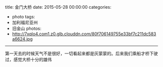 title: 金门大桥
date: 2015-05-28 00:00:00
categories:
- photo
tags:
- 加利福尼亚州
- 旧金山
photos:
- http://7xqlo4.com1.z0.glb.clouddn.com/80f706149755e33bf7c211dc583a6624.jpg
---

第一天去的时候天气不是很好，一切看起来都是灰蒙蒙的。后来我们乘船才桥下驶过，感觉大桥十分的雄伟